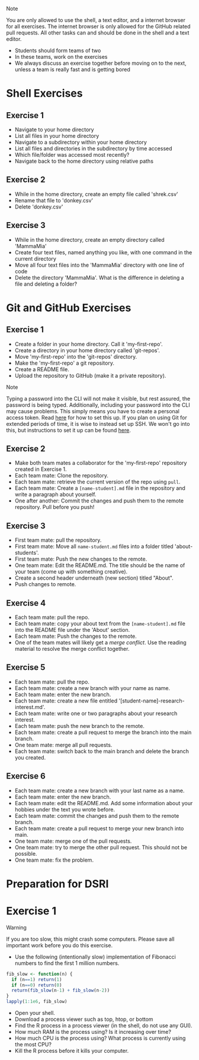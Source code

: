 > [!NOTE]
> You are only allowed to use the shell, a text editor, and a internet browser for all exercises. The internet browser is only allowed for the GitHub related pull requests. All other tasks can and should be done in the shell and a text editor.

- Students should form teams of two
- In these teams, work on the exercises
- We always discuss an exercise together before moving on to the next, unless a team is really fast and is getting bored

# Shell Exercises

## Exercise 1

- Navigate to your home directory
- List all files in your home directory
- Navigate to a subdirectory within your home directory
- List all files and directories in the subdirectory by time accessed
- Which file/folder was accessed most recently?
- Navigate back to the home directory using relative paths

## Exercise 2

- While in the home directory, create an empty file called 'shrek.csv'
- Rename that file to 'donkey.csv'
- Delete 'donkey.csv'

## Exercise 3

- While in the home directory, create an empty directory called 'MammaMia'
- Create four text files, named anything you like, with one command in the current directory
- Move all four text files into the 'MammaMia' directory with one line of code
- Delete the directory 'MammaMia'. What is the difference in deleting a file and deleting a folder?

# Git and GitHub Exercises

## Exercise 1

- Create a folder in your home directory. Call it 'my-first-repo'.
- Create a directory in your home directory called 'git-repos'.
- Move 'my-first-repo' into the 'git-repos' directory.
- Make the 'my-first-repo' a git repository.
- Create a README file.
- Upload the repository to GitHub (make it a private repository).

> [!NOTE]
> Typing a password into the CLI will not make it visible, but rest assured, the password is being typed.
> Additionally, including your password into the CLI may cause problems. This simply means you have to create a personal access token. Read [here](https://stackoverflow.com/questions/68775869/message-support-for-password-authentication-was-removed) for how to set this up.
> If you plan on using Git for extended periods of time, it is wise to instead set up SSH. We won't go into this, but instructions to set it up can be found [here](https://docs.github.com/en/authentication/connecting-to-github-with-ssh/adding-a-new-ssh-key-to-your-github-account).

## Exercise 2

- Make both team mates a collaborator for the 'my-first-repo' repository created in Exercise 1.
- Each team mate: Clone the repository.
- Each team mate: retrieve the current version of the repo using `pull`.
- Each team mate: Create a `[name-student].md` file in the repository and write a paragraph about yourself.
- One after another: Commit the changes and push them to the remote repository. Pull before you push!

## Exercise 3

- First team mate: pull the repository.
- First team mate: Move all `name-student.md` files into a folder titled 'about-students'.
- First team mate: Push the new changes to the remote.
- One team mate: Edit the README.md. The title should be the name of your team (come up with something creative).
- Create a second header underneath (new section) titled "About".
- Push changes to remote.

## Exercise 4
- Each team mate: pull the repo.
- Each team mate: copy your about text from the `[name-student].md` file into the README file under the 'About' section.
- Each team mate: Push the changes to the remote.
- One of the team mates will likely get a *merge conflict*. Use the reading material to resolve the merge conflict together.

## Exercise 5

- Each team mate: pull the repo.
- Each team mate: create a new branch with your name as name.
- Each team mate: enter the new branch.
- Each team mate: create a new file entitled '[student-name]-research-interest.md'.
- Each team mate: write one or two paragraphs about your research interest.
- Each team mate: push the new branch to the remote.
- Each team mate: create a pull request to merge the branch into the main branch.
- One team mate: merge all pull requests.
- Each team mate: switch back to the main branch and delete the branch you created.

## Exercise 6

- Each team mate: create a new branch with your last name as a name.
- Each team mate: enter the new branch.
- Each team mate: edit the README.md. Add some information about your hobbies under the text you wrote before.
- Each team mate: commit the changes and push them to the remote branch.
- Each team mate: create a pull request to merge your new branch into main.
- One team mate: merge one of the pull requests.
- One team mate: try to merge the other pull request. This should not be possible.
- One team mate: fix the problem.


# Preparation for DSRI

# Exercise 1

> [!WARNING]
> If you are  too slow, this might crash some computers. Please save all important work before you do this exercise.

- Use the following (intentionally slow) implementation of Fibonacci numbers to find the first 1 million numbers.
```r
fib_slow <- function(n) {
  if (n==1) return(1)
  if (n==0) return(0)
  return(fib_slow(n-1) + fib_slow(n-2))
}
lapply(1:1e6, fib_slow)
```
- Open your shell.
- Download a process viewer such as top, htop, or bottom
- Find the R process in a process viewer (in the shell, do not use any GUI).
- How much RAM is the process using? Is it increasing over time?
- How much CPU is the process using? What process is currently using the most CPU?
- Kill the R process before it kills your computer.

